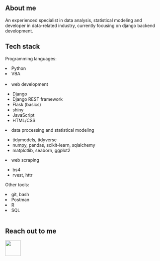 ## About me

An experienced specialist in data analysis, statistical modeling and developer in data-related industry, currently focusing on django backend development.

## Tech stack

Programming languages:
<li> Python </li>
<li> VBA </li>
<br>

<li> web development </li>
<ul>
    <li> Django </li>
    <li> Django REST framework </li>
    <li> Flask (basics) </li>
    <li> shiny </li>
    <li> JavaScript </li>
    <li> HTML/CSS </li>
</ul>
<li> data processing and statistical modeling </li>
<ul>
    <li> tidymodels, tidyverse </li>
    <li> numpy, pandas, scikit-learn, sqlalchemy </li>
    <li> matplotlib, seaborn, ggplot2 </li>
</ul>
<li> web scraping </li>
<ul>
    <li> bs4 </li>
    <li> rvest, httr </li>
</ul>

Other tools:
<li> git, bash </li>
<li> Postman </li>
<li> R </li>
<li> SQL </li>
<br>

## Reach out to me
<a href="https://www.linkedin.com/in/wiktor-p-44347b207/" rel="nofollow"> <img src="https://camo.githubusercontent.com/d48e8da814e92af13b47ec6c4ddb8ee24e27f5f6202f8c03266e248b8368857d/68747470733a2f2f692e696d6775722e636f6d2f426136315678422e706e67" width="50" height="50" data-canonical-src="https://i.imgur.com/Ba61VxB.png" style="max-width: 100%;"> </a>
